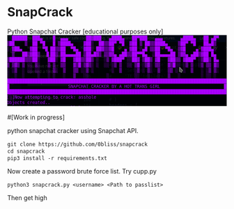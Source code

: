 # SnapCrack
Python Snapchat Cracker [educational purposes only]
![penis](Screenshot_20210730_094243.png)

#[Work in progress]

python snapchat cracker using Snapchat API. 

```
git clone https://github.com/0bliss/snapcrack
cd snapcrack
pip3 install -r requirements.txt
```

Now create a password brute force list. Try cupp.py

```
python3 snapcrack.py <username> <Path to passlist>
```
Then get high
